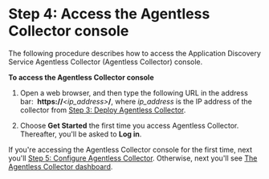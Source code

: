 # Step 4: Access the Agentless Collector console<a name="agentless-collector-gs-access-console"></a>

The following procedure describes how to access the Application Discovery Service Agentless Collector \(Agentless Collector\) console\. 

**To access the Agentless Collector console**

1. Open a web browser, and then type the following URL in the address bar:  **https://***<ip\_address>***/**, where *ip\_address* is the IP address of the collector from [Step 3: Deploy Agentless Collector](agentless-collector-gs-deploy.md)\. 

1. Choose **Get Started** the first time you access Agentless Collector\. Thereafter, you'll be asked to **Log in**\.

If you're accessing the Agentless Collector console for the first time, next you'll [Step 5: Configure Agentless Collector](agentless-collector-gs-configure.md)\. Otherwise, next you'll see [The Agentless Collector dashboard](agentless-collector-dashboard.md)\.